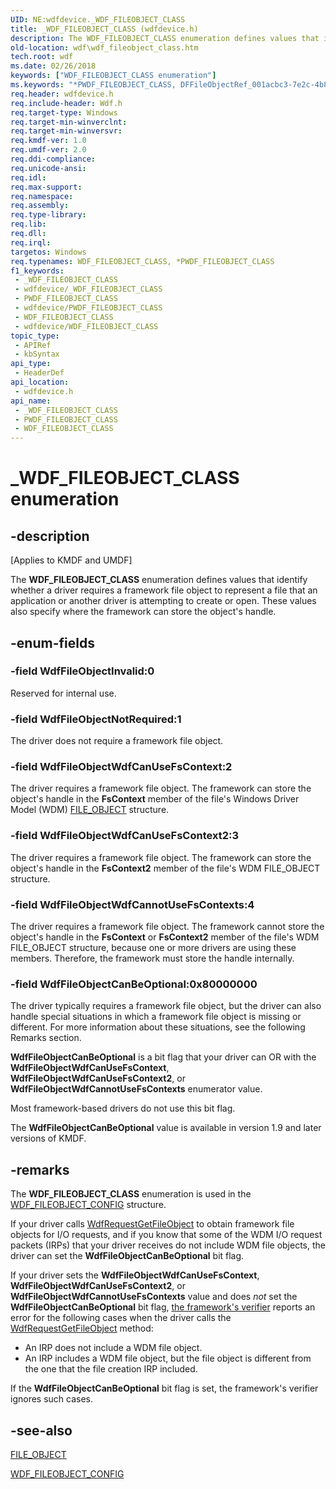 ```yaml
---
UID: NE:wdfdevice._WDF_FILEOBJECT_CLASS
title: _WDF_FILEOBJECT_CLASS (wdfdevice.h)
description: The WDF_FILEOBJECT_CLASS enumeration defines values that identify whether a driver requires a framework file object to represent a file that an application or another driver is attempting to create or open.
old-location: wdf\wdf_fileobject_class.htm
tech.root: wdf
ms.date: 02/26/2018
keywords: ["WDF_FILEOBJECT_CLASS enumeration"]
ms.keywords: "*PWDF_FILEOBJECT_CLASS, DFFileObjectRef_001acbc3-7e2c-4b8b-ab14-024653cefe19.xml, PWDF_FILEOBJECT_CLASS, PWDF_FILEOBJECT_CLASS enumeration pointer, WDF_FILEOBJECT_CLASS, WDF_FILEOBJECT_CLASS enumeration, WdfFileObjectCanBeOptional, WdfFileObjectInvalid, WdfFileObjectNotRequired, WdfFileObjectWdfCanUseFsContext, WdfFileObjectWdfCanUseFsContext2, WdfFileObjectWdfCannotUseFsContexts, _WDF_FILEOBJECT_CLASS, kmdf.wdf_fileobject_class, wdf.wdf_fileobject_class, wdfdevice/PWDF_FILEOBJECT_CLASS, wdfdevice/WDF_FILEOBJECT_CLASS, wdfdevice/WdfFileObjectCanBeOptional, wdfdevice/WdfFileObjectInvalid, wdfdevice/WdfFileObjectNotRequired, wdfdevice/WdfFileObjectWdfCanUseFsContext, wdfdevice/WdfFileObjectWdfCanUseFsContext2, wdfdevice/WdfFileObjectWdfCannotUseFsContexts"
req.header: wdfdevice.h
req.include-header: Wdf.h
req.target-type: Windows
req.target-min-winverclnt: 
req.target-min-winversvr: 
req.kmdf-ver: 1.0
req.umdf-ver: 2.0
req.ddi-compliance: 
req.unicode-ansi: 
req.idl: 
req.max-support: 
req.namespace: 
req.assembly: 
req.type-library: 
req.lib: 
req.dll: 
req.irql: 
targetos: Windows
req.typenames: WDF_FILEOBJECT_CLASS, *PWDF_FILEOBJECT_CLASS
f1_keywords:
 - _WDF_FILEOBJECT_CLASS
 - wdfdevice/_WDF_FILEOBJECT_CLASS
 - PWDF_FILEOBJECT_CLASS
 - wdfdevice/PWDF_FILEOBJECT_CLASS
 - WDF_FILEOBJECT_CLASS
 - wdfdevice/WDF_FILEOBJECT_CLASS
topic_type:
 - APIRef
 - kbSyntax
api_type:
 - HeaderDef
api_location:
 - wdfdevice.h
api_name:
 - _WDF_FILEOBJECT_CLASS
 - PWDF_FILEOBJECT_CLASS
 - WDF_FILEOBJECT_CLASS
---
```


# _WDF_FILEOBJECT_CLASS enumeration


## -description

<p class="CCE_Message">[Applies to KMDF and UMDF]</p>

The <b>WDF_FILEOBJECT_CLASS</b> enumeration defines values that identify whether a driver requires a framework file object to represent a file that an application or another driver is attempting to create or open. These values also specify where the framework can store the object's handle.

## -enum-fields

### -field WdfFileObjectInvalid:0

Reserved for internal use.

### -field WdfFileObjectNotRequired:1

The driver does not require a framework file object.

### -field WdfFileObjectWdfCanUseFsContext:2

The driver requires a framework file object. The framework can store the object's handle in the <b>FsContext</b> member of the file's Windows Driver Model (WDM) <a href="/windows-hardware/drivers/ddi/wdm/ns-wdm-_file_object">FILE_OBJECT</a> structure.

### -field WdfFileObjectWdfCanUseFsContext2:3

The driver requires a framework file object. The framework can store the object's handle in the <b>FsContext2</b> member of the file's WDM FILE_OBJECT structure.

### -field WdfFileObjectWdfCannotUseFsContexts:4

The driver requires a framework file object. The framework cannot store the object's handle in the <b>FsContext</b> or <b>FsContext2</b> member of the file's WDM FILE_OBJECT structure, because one or more drivers are using these members. Therefore, the framework must store the handle internally.

### -field WdfFileObjectCanBeOptional:0x80000000

The driver typically requires a framework file object, but the driver can also handle special situations in which a framework file object is missing or different. For more information about these situations, see the following Remarks section. 

<b>WdfFileObjectCanBeOptional</b> is a bit flag that your driver can OR with the <b>WdfFileObjectWdfCanUseFsContext</b>, <b>WdfFileObjectWdfCanUseFsContext2</b>, or <b>WdfFileObjectWdfCannotUseFsContexts</b> enumerator value. 

Most framework-based drivers do not use this bit flag.

The <b>WdfFileObjectCanBeOptional</b> value is available in version 1.9 and later versions of KMDF.

## -remarks

The <b>WDF_FILEOBJECT_CLASS</b> enumeration is used in the <a href="/windows-hardware/drivers/ddi/wdfdevice/ns-wdfdevice-_wdf_fileobject_config">WDF_FILEOBJECT_CONFIG</a> structure.

If your driver calls <a href="/windows-hardware/drivers/ddi/wdfrequest/nf-wdfrequest-wdfrequestgetfileobject">WdfRequestGetFileObject</a> to obtain framework file objects for I/O requests, and if you know that some of the WDM I/O request packets (IRPs) that your driver receives do not include WDM file objects, the driver can set the <b>WdfFileObjectCanBeOptional</b> bit flag. 

If your driver sets the <b>WdfFileObjectWdfCanUseFsContext</b>, <b>WdfFileObjectWdfCanUseFsContext2</b>, or <b>WdfFileObjectWdfCannotUseFsContexts</b> value and does <i>not</i> set the <b>WdfFileObjectCanBeOptional</b> bit flag, <a href="/windows-hardware/drivers/wdf/using-kmdf-verifier">the framework's verifier</a> reports an error for the following cases when the driver calls the <a href="/windows-hardware/drivers/ddi/wdfrequest/nf-wdfrequest-wdfrequestgetfileobject">WdfRequestGetFileObject</a> method: 

<ul>
<li>
An IRP does not include a WDM file object.

</li>
<li>
An IRP includes a WDM file object, but the file object is different from the one that the file creation IRP included.

</li>
</ul>
If the <b>WdfFileObjectCanBeOptional</b> bit flag is set, the framework's verifier ignores such cases.

## -see-also

<a href="/windows-hardware/drivers/ddi/wdm/ns-wdm-_file_object">FILE_OBJECT</a>



<a href="/windows-hardware/drivers/ddi/wdfdevice/ns-wdfdevice-_wdf_fileobject_config">WDF_FILEOBJECT_CONFIG</a>

